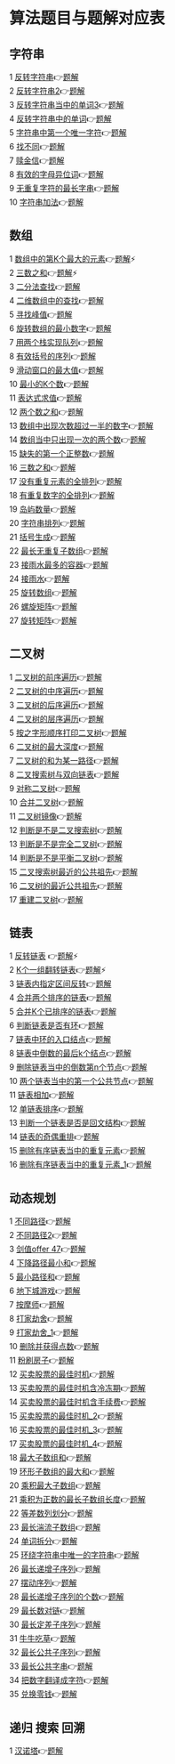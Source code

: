 # 算法题目与题解对应表
## 字符串
1 [反转字符串](https://leetcode.cn/problems/reverse-string/):point_right:[题解](https://github.com/Lp700750/LeetCode/blob/master/LeetCode/344.md)    
2 [反转字符串2](https://leetcode.cn/problems/reverse-string-ii/):point_right:[题解](https://github.com/Lp700750/LeetCode/blob/master/LeetCode/541.md)    
3 [反转字符串当中的单词3](https://leetcode.cn/problems/reverse-words-in-a-string-iii/):point_right:[题解](https://github.com/Lp700750/LeetCode/blob/master/LeetCode/557.md)   
4 [反转字符串中的单词](https://leetcode.cn/problems/reverse-words-in-a-string/):point_right:[题解](https://github.com/Lp700750/LeetCode/blob/master/LeetCode/151.md)   
5 [字符串中第一个唯一字符](https://leetcode.cn/problems/first-unique-character-in-a-string/):point_right:[题解](https://github.com/Lp700750/LeetCode/blob/master/LeetCode/387.md)    
6 [找不同](https://leetcode.cn/problems/find-the-difference/submissions/):point_right:[题解](https://github.com/Lp700750/LeetCode/blob/master/LeetCode/389.md)   
7 [赎金信](https://leetcode.cn/problems/ransom-note/submissions/):point_right:[题解](https://github.com/Lp700750/LeetCode/blob/master/LeetCode/383.md)   
8 [有效的字母异位词](https://leetcode.cn/problems/valid-anagram/submissions/):point_right:[题解](https://github.com/Lp700750/LeetCode/blob/master/LeetCode/242.md)    
9 [无重复字符的最长字串](leetcode.cn/problems/longest-substring-without-repeating-characters/):point_right:[题解](https://github.com/Lp700750/LeetCode/blob/master/LeetCode/3.md)    
10 [字符串加法](https://www.nowcoder.com/practice/11ae12e8c6fe48f883cad618c2e81475?tpId=295&tqId=1061819&ru=/exam/oj&qru=/ta/format-top101/question-ranking&sourceUrl=%2Fexam%2Foj):point_right:[题解](https://github.com/Lp700750/Algorithm-topic/blob/master/LeetCode/BM86.md)
## 数组
1 [数组中的第K个最大的元素](https://leetcode.cn/problems/kth-largest-element-in-an-array/):point_right:[题解](https://github.com/Lp700750/LeetCode/blob/master/LeetCode/215.md):zap:   
2 [三数之和](https://leetcode.cn/problems/3sum/):point_right:[题解](https://github.com/Lp700750/LeetCode/blob/master/LeetCode/15.md):zap:    
3 [二分法查找](https://www.nowcoder.com/practice/d3df40bd23594118b57554129cadf47b?tpId=295&tqId=1499549&ru=/exam/oj&qru=/ta/format-top101/question-ranking&sourceUrl=%2Fexam%2Foj):point_right:[题解](https://github.com/Lp700750/Algorithm-topic/blob/master/LeetCode/BM17.md)    
4 [二维数组中的查找](https://www.nowcoder.com/practice/abc3fe2ce8e146608e868a70efebf62e?tpId=295&tqId=23256&ru=/exam/oj&qru=/ta/format-top101/question-ranking&sourceUrl=%2Fexam%2Foj):point_right:[题解](https://github.com/Lp700750/Algorithm-topic/blob/master/LeetCode/BM18.md)    
5 [寻找峰值](https://www.nowcoder.com/practice/fcf87540c4f347bcb4cf720b5b350c76?tpId=295&tqId=2227748&ru=/exam/oj&qru=/ta/format-top101/question-ranking&sourceUrl=%2Fexam%2Foj):point_right:[题解](https://github.com/Lp700750/Algorithm-topic/blob/master/LeetCode/BM19.md)    
6 [旋转数组的最小数字](https://www.nowcoder.com/practice/9f3231a991af4f55b95579b44b7a01ba?tpId=295&tqId=23269&ru=/exam/oj&qru=/ta/format-top101/question-ranking&sourceUrl=%2Fexam%2Foj):point_right:[题解](https://github.com/Lp700750/Algorithm-topic/blob/master/LeetCode/BM21.md)    
7 [用两个栈实现队列](https://www.nowcoder.com/practice/54275ddae22f475981afa2244dd448c6?tpId=295&tqId=23281&ru=/exam/oj&qru=/ta/format-top101/question-ranking&sourceUrl=%2Fexam%2Foj)👉[题解](https://github.com/Lp700750/Algorithm-topic/blob/master/LeetCode/BM42.md)    
8 [有效括号的序列](https://www.nowcoder.com/practice/37548e94a270412c8b9fb85643c8ccc2?tpId=295&tqId=726&ru=/exam/oj&qru=/ta/format-top101/question-ranking&sourceUrl=%2Fexam%2Foj):point_right:[题解](https://github.com/Lp700750/Algorithm-topic/blob/master/LeetCode/BM44.md)    
9 [滑动窗口的最大值](https://www.nowcoder.com/practice/1624bc35a45c42c0bc17d17fa0cba788?tpId=295&tqId=23458&ru=/exam/oj&qru=/ta/format-top101/question-ranking&sourceUrl=%2Fexam%2Foj):point_right:[题解](https://github.com/Lp700750/Algorithm-topic/blob/master/LeetCode/BM45.md)    
10 [最小的K个数](https://www.nowcoder.com/practice/6a296eb82cf844ca8539b57c23e6e9bf?tpId=295&tqId=23263&ru=/exam/oj&qru=/ta/format-top101/question-ranking&sourceUrl=%2Fexam%2Foj):point_right:[题解](https://github.com/Lp700750/Algorithm-topic/blob/master/LeetCode/BM46.md)    
11 [表达式求值](https://www.nowcoder.com/practice/c215ba61c8b1443b996351df929dc4d4?tpId=295&tqId=1076787&ru=/exam/oj&qru=/ta/format-top101/question-ranking&sourceUrl=%2Fexam%2Foj):point_right:[题解](https://github.com/Lp700750/Algorithm-topic/blob/master/LeetCode/BM49.md)    
12 [两个数之和](https://www.nowcoder.com/practice/20ef0972485e41019e39543e8e895b7f?tpId=295&tqId=745&ru=/exam/oj&qru=/ta/format-top101/question-ranking&sourceUrl=%2Fexam%2Foj):point_right:[题解](https://github.com/Lp700750/Algorithm-topic/blob/master/LeetCode/BM50.md)    
13 [数组中出现次数超过一半的数字](https://www.nowcoder.com/practice/e8a1b01a2df14cb2b228b30ee6a92163?tpId=295&tqId=23271&ru=/exam/oj&qru=/ta/format-top101/question-ranking&sourceUrl=%2Fexam%2Foj):point_right:[题解](https://github.com/Lp700750/Algorithm-topic/blob/master/LeetCode/BM51.md)    
14 [数组当中只出现一次的两个数](https://www.nowcoder.com/practice/389fc1c3d3be4479a154f63f495abff8?tpId=295&tqId=1375231&ru=/exam/oj&qru=/ta/format-top101/question-ranking&sourceUrl=%2Fexam%2Foj):point_right:[题解](https://github.com/Lp700750/Algorithm-topic/blob/master/LeetCode/BM51.md)    
15 [缺失的第一个正整数](https://www.nowcoder.com/practice/50ec6a5b0e4e45348544348278cdcee5?tpId=295&tqId=2188893&ru=/exam/oj&qru=/ta/format-top101/question-ranking&sourceUrl=%2Fexam%2Foj):point_right:[题解](https://github.com/Lp700750/Algorithm-topic/blob/master/LeetCode/BM53.md)    
16 [三数之和](https://www.nowcoder.com/practice/345e2ed5f81d4017bbb8cc6055b0b711?tpId=295&tqId=731&ru=/exam/oj&qru=/ta/format-top101/question-ranking&sourceUrl=%2Fexam%2Foj):point_right:[题解](https://github.com/Lp700750/Algorithm-topic/blob/master/LeetCode/BM54.md)    
17 [没有重复元素的全排列](https://leetcode.cn/problems/VvJkup/):point_right:[题解](https://github.com/Lp700750/Algorithm-topic/blob/master/LeetCode/083.md)    
18 [有重复数字的全排列](https://www.nowcoder.com/practice/a43a2b986ef34843ac4fdd9159b69863?tpId=295&tqId=700&ru=/exam/oj&qru=/ta/format-top101/question-ranking&sourceUrl=%2Fexam%2Foj):point_right:[题解](https://github.com/Lp700750/Algorithm-topic/blob/master/LeetCode/BM56.md)    
19 [岛屿数量](https://leetcode.cn/problems/number-of-islands/solutions/13103/dao-yu-shu-liang-by-leetcode/):point_right:[题解](https://github.com/Lp700750/Algorithm-topic/blob/master/LeetCode/200.md)    
20 [字符串排列](https://www.nowcoder.com/practice/fe6b651b66ae47d7acce78ffdd9a96c7?tpId=295&tqId=23291&ru=/exam/oj&qru=/ta/format-top101/question-ranking&sourceUrl=%2Fexam%2Foj):point_right:[题解](https://github.com/Lp700750/Algorithm-topic/blob/master/LeetCode/BM58.md)    
21 [括号生成](https://www.nowcoder.com/practice/c9addb265cdf4cdd92c092c655d164ca?tpId=295&tqId=725&ru=/exam/oj&qru=/ta/format-top101/question-ranking&sourceUrl=%2Fexam%2Foj):point_right:[题解](https://github.com/Lp700750/Algorithm-topic/blob/master/LeetCode/BM60.md)    
22 [最长无重复子数组](https://www.nowcoder.com/practice/b56799ebfd684fb394bd315e89324fb4?tpId=117&&tqId=37816&sourceUrl=https%3A%2F%2Fwww.nowcoder.com%2Fexam%2Foj):point_right:[题解](https://github.com/Lp700750/Algorithm-topic/blob/master/LeetCode/BM93.md)    
23 [接雨水最多的容器](https://www.nowcoder.com/practice/3d8d6a8e516e4633a2244d2934e5aa47?tpId=295&tqId=2284579&ru=/exam/oj&qru=/ta/format-top101/question-ranking&sourceUrl=%2Fexam%2Foj):point_right:[题解](https://github.com/Lp700750/Algorithm-topic/blob/master/LeetCode/BM94.md)    
24 [接雨水](https://leetcode.cn/problems/trapping-rain-water/description/):point_right:[题解](https://github.com/Lp700750/Algorithm-topic/blob/master/LeetCode/42.md)    
25 [旋转数组](https://www.nowcoder.com/practice/e19927a8fd5d477794dac67096862042?tpId=295&tqId=1024689&ru=/exam/oj&qru=/ta/format-top101/question-ranking&sourceUrl=%2Fexam%2Foj):point_right:[题解](https://github.com/Lp700750/Algorithm-topic/blob/master/LeetCode/BM97.md)     
26 [螺旋矩阵](https://leetcode.cn/problems/spiral-matrix/description/):point_right:[题解](https://github.com/Lp700750/Algorithm-topic/blob/master/LeetCode/54.md)    
27 [旋转矩阵](https://leetcode.cn/problems/rotate-matrix-lcci/):point_right:[题解](https://github.com/Lp700750/Algorithm-topic/blob/master/LeetCode/01.07.md)
## 二叉树
1 [二叉树的前序遍历](https://www.nowcoder.com/practice/5e2135f4d2b14eb8a5b06fab4c938635?tpId=295&tqId=2291302&ru=/exam/oj&qru=/ta/format-top101/question-ranking&sourceUrl=%2Fexam%2Foj):point_right:[题解](https://github.com/Lp700750/Algorithm-topic/blob/master/LeetCode/BM23.md)    
2 [二叉树的中序遍历](https://www.nowcoder.com/practice/5e2135f4d2b14eb8a5b06fab4c938635?tpId=295&tqId=2291302&ru=/exam/oj&qru=/ta/format-top101/question-ranking&sourceUrl=%2Fexam%2Foj):point_right:[题解](https://github.com/Lp700750/Algorithm-topic/blob/master/LeetCode/BM24.md)    
3 [二叉树的后序遍历](https://www.nowcoder.com/practice/1291064f4d5d4bdeaefbf0dd47d78541?tpId=295&tqId=2291301&ru=/exam/oj&qru=/ta/format-top101/question-ranking&sourceUrl=%2Fexam%2Foj):point_right:[题解](https://github.com/Lp700750/Algorithm-topic/blob/master/LeetCode/BM25.md)    
4 [二叉树的层序遍历](https://www.nowcoder.com/practice/04a5560e43e24e9db4595865dc9c63a3?tpId=295&tqId=644&ru=/exam/oj&qru=/ta/format-top101/question-ranking&sourceUrl=%2Fexam%2Foj):point_right:[题解](https://github.com/Lp700750/Algorithm-topic/blob/master/LeetCode/BM26.md)    
5 [按之字形顺序打印二叉树](https://www.nowcoder.com/practice/91b69814117f4e8097390d107d2efbe0?tpId=295&tqId=23454&ru=/exam/oj&qru=/ta/format-top101/question-ranking&sourceUrl=%2Fexam%2Foj):point_right:[题解](https://github.com/Lp700750/Algorithm-topic/blob/master/LeetCode/BM27.md)    
6 [二叉树的最大深度](https://www.nowcoder.com/practice/8a2b2bf6c19b4f23a9bdb9b233eefa73?tpId=295&tqId=642&ru=/exam/oj&qru=/ta/format-top101/question-ranking&sourceUrl=%2Fexam%2Foj):point_right:[题解](https://github.com/Lp700750/Algorithm-topic/blob/master/LeetCode/BM28.md)    
7 [二叉树的和为某一路径](https://www.nowcoder.com/practice/508378c0823c423baa723ce448cbfd0c?tpId=295&tqId=634&ru=/exam/oj&qru=/ta/format-top101/question-ranking&sourceUrl=%2Fexam%2Foj):point_right:[题解](https://github.com/Lp700750/Algorithm-topic/blob/master/LeetCode/BM29.md)    
8 [二叉搜索树与双向链表](https://www.nowcoder.com/practice/947f6eb80d944a84850b0538bf0ec3a5?tpId=295&tqId=23253&ru=/exam/oj&qru=/ta/format-top101/question-ranking&sourceUrl=%2Fexam%2Foj):point_right:[题解](https://github.com/Lp700750/Algorithm-topic/blob/master/LeetCode/BM30.md)    
9 [对称二叉树](https://www.nowcoder.com/practice/ff05d44dfdb04e1d83bdbdab320efbcb?tpId=295&tqId=23452&ru=/exam/oj&qru=/ta/format-top101/question-ranking&sourceUrl=%2Fexam%2Foj):point_right:[题解](https://github.com/Lp700750/Algorithm-topic/blob/master/LeetCode/BM31.md)    
10 [合并二叉树](https://www.nowcoder.com/practice/7298353c24cc42e3bd5f0e0bd3d1d759?tpId=295&tqId=1025038&ru=/exam/oj&qru=/ta/format-top101/question-ranking&sourceUrl=%2Fexam%2Foj):point_right:[题解](https://github.com/Lp700750/Algorithm-topic/blob/master/LeetCode/BM32.md)    
11 [二叉树镜像](https://www.nowcoder.com/practice/a9d0ecbacef9410ca97463e4a5c83be7?tpId=295&tqId=1374963&ru=/exam/oj&qru=/ta/format-top101/question-ranking&sourceUrl=%2Fexam%2Foj):point_right:[题解](https://github.com/Lp700750/Algorithm-topic/blob/master/LeetCode/BM33.md)    
12 [判断是不是二叉搜索树](https://www.nowcoder.com/practice/a69242b39baf45dea217815c7dedb52b?tpId=295&tqId=2288088&ru=/exam/oj&qru=/ta/format-top101/question-ranking&sourceUrl=%2Fexam%2Foj):point_right:[题解](https://github.com/Lp700750/Algorithm-topic/blob/master/LeetCode/BM34.md)    
13 [判断是不是完全二叉树](https://www.nowcoder.com/practice/8daa4dff9e36409abba2adbe413d6fae?tpId=295&tqId=2299105&ru=/exam/oj&qru=/ta/format-top101/question-ranking&sourceUrl=%2Fexam%2Foj):point_right:[题解](https://github.com/Lp700750/Algorithm-topic/blob/master/LeetCode/BM35.md)    
14 [判断是不是平衡二叉树](https://www.nowcoder.com/practice/8b3b95850edb4115918ecebdf1b4d222?tpId=295&tqId=23250&ru=/exam/oj&qru=/ta/format-top101/question-ranking&sourceUrl=%2Fexam%2Foj):point_right:[题解](https://github.com/Lp700750/Algorithm-topic/blob/master/LeetCode/BM36.md)    
15 [二叉搜索树最近的公共祖先](https://www.nowcoder.com/practice/d9820119321945f588ed6a26f0a6991f?tpId=295&tqId=2290592&ru=/exam/oj&qru=/ta/format-top101/question-ranking&sourceUrl=%2Fexam%2Foj):point_right:[题解](https://github.com/Lp700750/Algorithm-topic/blob/master/LeetCode/BM37.md)    
16 [二叉树的最近公共祖先](https://www.nowcoder.com/practice/e0cc33a83afe4530bcec46eba3325116?tpId=295&tqId=1024325&ru=/exam/oj&qru=/ta/format-top101/question-ranking&sourceUrl=%2Fexam%2Foj):point_right:[题解](https://github.com/Lp700750/Algorithm-topic/blob/master/LeetCode/BM38.md)    
17 [重建二叉树](https://www.nowcoder.com/practice/8a19cbe657394eeaac2f6ea9b0f6fcf6?tpId=295&tqId=23282&ru=/exam/oj&qru=/ta/format-top101/question-ranking&sourceUrl=%2Fexam%2Foj):point_right:[题解](https://github.com/Lp700750/Algorithm-topic/blob/master/LeetCode/BM40.md)  
## 链表
1 [反转链表](https://leetcode.cn/problems/reverse-linked-list/solution/)  :point_right:[题解](https://github.com/Lp700750/LeetCode/blob/master/LeetCode/206.md):zap:                
2 [K个一组翻转链表](https://leetcode.cn/problems/reverse-nodes-in-k-group/submissions/):point_right:[题解](https://github.com/Lp700750/LeetCode/blob/master/LeetCode/25.md):zap:    
3 [链表内指定区间反转](https://www.nowcoder.com/practice/b58434e200a648c589ca2063f1faf58c?tpId=295&tqId=654&ru=/exam/oj&qru=/ta/format-top101/question-ranking&sourceUrl=%2Fexam%2Foj)👉[题解](https://github.com/Lp700750/Algorithm-topic/blob/master/LeetCode/BM2.md)    
4 [合并两个排序的链表](https://www.nowcoder.com/practice/d8b6b4358f774294a89de2a6ac4d9337?tpId=295&tqId=23267&ru=/exam/oj&qru=/ta/format-top101/question-ranking&sourceUrl=%2Fexam%2Foj):point_right:[题解](https://github.com/Lp700750/Algorithm-topic/blob/master/LeetCode/BM4.md)    
5 [合并K个已排序的链表](https://www.nowcoder.com/practice/65cfde9e5b9b4cf2b6bafa5f3ef33fa6?tpId=295&tqId=724&ru=/exam/oj&qru=/ta/format-top101/question-ranking&sourceUrl=%2Fexam%2Foj):point_right:[题解](https://github.com/Lp700750/Algorithm-topic/blob/master/LeetCode/BM5.md)    
6 [判断链表是否有环](https://www.nowcoder.com/practice/650474f313294468a4ded3ce0f7898b9?tpId=295&tqId=605&ru=/exam/oj&qru=/ta/format-top101/question-ranking&sourceUrl=%2Fexam%2Foj):point_right:[题解](https://github.com/Lp700750/Algorithm-topic/blob/master/LeetCode/BM6.md)    
7 [链表中环的入口结点](https://www.nowcoder.com/practice/253d2c59ec3e4bc68da16833f79a38e4?tpId=295&tqId=23449&ru=/exam/oj&qru=/ta/format-top101/question-ranking&sourceUrl=%2Fexam%2Foj):point_right:[题解](https://github.com/Lp700750/Algorithm-topic/blob/master/LeetCode/BM7.md)   
8 [链表中倒数的最后k个结点](https://www.nowcoder.com/practice/886370fe658f41b498d40fb34ae76ff9?tpId=295&tqId=1377477&ru=/exam/oj&qru=/ta/format-top101/question-ranking&sourceUrl=%2Fexam%2Foj):point_right:[题解](https://github.com/Lp700750/Algorithm-topic/blob/master/LeetCode/BM8.md)    
9 [删除链表当中的倒数第n个节点](https://www.nowcoder.com/practice/f95dcdafbde44b22a6d741baf71653f6?tpId=295&tqId=727&ru=/exam/oj&qru=/ta/format-top101/question-ranking&sourceUrl=%2Fexam%2Foj):point_right:[题解](https://github.com/Lp700750/Algorithm-topic/blob/master/LeetCode/BM9.md)    
10 [两个链表当中的第一个公共节点](https://www.nowcoder.com/practice/6ab1d9a29e88450685099d45c9e31e46?tpId=295&tqId=23257&ru=/exam/oj&qru=/ta/format-top101/question-ranking&sourceUrl=%2Fexam%2Foj):point_right:[题解](https://github.com/Lp700750/Algorithm-topic/blob/master/LeetCode/BM10.md)    
11 [链表相加](https://www.nowcoder.com/practice/c56f6c70fb3f4849bc56e33ff2a50b6b?tpId=295&tqId=1008772&ru=/exam/oj&qru=/ta/format-top101/question-ranking&sourceUrl=%2Fexam%2Foj)👉[题解](https://github.com/Lp700750/Algorithm-topic/blob/master/LeetCode/BM11.md)    
12 [单链表排序](https://www.nowcoder.com/practice/f23604257af94d939848729b1a5cda08?tpId=295&tqId=1008897&ru=/exam/oj&qru=/ta/format-top101/question-ranking&sourceUrl=%2Fexam%2Foj):point_right:[题解](https://github.com/Lp700750/Algorithm-topic/blob/master/LeetCode/BM12.md)    
13 [判断一个链表是否是回文结构](https://www.nowcoder.com/practice/3fed228444e740c8be66232ce8b87c2f?tpId=295&tqId=1008769&ru=/exam/oj&qru=/ta/format-top101/question-ranking&sourceUrl=%2Fexam%2Foj):point_right:[题解](https://github.com/Lp700750/Algorithm-topic/blob/master/LeetCode/BM13.md)    
14 [链表的奇偶重排](https://www.nowcoder.com/practice/02bf49ea45cd486daa031614f9bd6fc3?tpId=295&tqId=1073463&ru=/exam/oj&qru=/ta/format-top101/question-ranking&sourceUrl=%2Fexam%2Foj):point_right:[题解](https://github.com/Lp700750/Algorithm-topic/blob/master/LeetCode/BM14.md)    
15 [删除有序链表当中的重复元素](https://www.nowcoder.com/practice/c087914fae584da886a0091e877f2c79?tpId=295&tqId=664&ru=/exam/oj&qru=/ta/format-top101/question-ranking&sourceUrl=%2Fexam%2Foj):point_right:[题解](https://github.com/Lp700750/Algorithm-topic/blob/master/LeetCode/BM15.md)    
16 [删除有序链表当中的重复元素_1](https://www.nowcoder.com/practice/71cef9f8b5564579bf7ed93fbe0b2024?tpId=295&tqId=663&ru=/exam/oj&qru=/ta/format-top101/question-ranking&sourceUrl=%2Fexam%2Foj):point_right:[题解](https://github.com/Lp700750/Algorithm-topic/blob/master/LeetCode/BM16.md)
## 动态规划
1  [不同路径](https://leetcode.cn/problems/unique-paths/):point_right:[题解](https://github.com/Lp700750/LeetCode/blob/master/LeetCode/62.md)   
2  [不同路径2](https://leetcode.cn/problems/unique-paths-ii/):point_right:[题解](https://github.com/Lp700750/LeetCode/blob/master/LeetCode/63.md)    
3  [剑值offer 47](https://leetcode.cn/problems/li-wu-de-zui-da-jie-zhi-lcof/):point_right:[题解](https://github.com/Lp700750/LeetCode/blob/master/LeetCode/%E5%89%91%E6%8C%87offer%2047.md)    
4  [下降路径最小和](https://leetcode.cn/problems/minimum-falling-path-sum/submissions/):point_right:[题解](https://github.com/Lp700750/LeetCode/blob/master/LeetCode/931.md)    
5  [最小路径和](https://leetcode.cn/problems/minimum-path-sum/submissions/):point_right:[题解](https://github.com/Lp700750/LeetCode/blob/master/LeetCode/64.md)   
6  [地下城游戏](https://leetcode.cn/problems/dungeon-game/):point_right:[题解](https://github.com/Lp700750/LeetCode/blob/master/LeetCode/174.md)    
7  [按摩师](https://leetcode.cn/problems/the-masseuse-lcci/):point_right:[题解](https://github.com/Lp700750/LeetCode/blob/master/LeetCode/%E9%9D%A2%E8%AF%95%E9%A2%9817.16.md)    
8  [打家劫舍](https://leetcode.cn/problems/house-robber/):point_right:[题解](https://github.com/Lp700750/LeetCode/blob/master/LeetCode/198.md)  
9  [打家劫舍_1](https://leetcode.cn/problems/house-robber-ii/):point_right:[题解](https://github.com/Lp700750/LeetCode/blob/master/LeetCode/213.md)    
10 [删除并获得点数](https://leetcode.cn/problems/delete-and-earn/):point_right:[题解](https://github.com/Lp700750/LeetCode/blob/master/LeetCode/740.md)    
11 [粉刷房子](https://leetcode.cn/problems/JEj789/):point_right:[题解](https://github.com/Lp700750/LeetCode/blob/master/LeetCode/%E5%89%91%E6%8C%87offer_2%2091.md)   
12 [买卖股票的最佳时机](https://leetcode.cn/problems/best-time-to-buy-and-sell-stock/):point_right:[题解](https://github.com/Lp700750/LeetCode/blob/master/LeetCode/121.md)    
13 [买卖股票的最佳时机含冷冻期](https://leetcode.cn/problems/best-time-to-buy-and-sell-stock-with-cooldown/):point_right:[题解](https://github.com/Lp700750/LeetCode/blob/master/LeetCode/309.md)    
14 [买卖股票的最佳时机含手续费](https://leetcode.cn/problems/best-time-to-buy-and-sell-stock-with-transaction-fee/):point_right:[题解](https://github.com/Lp700750/LeetCode/blob/master/LeetCode/714.md)   
15 [买卖股票的最佳时机_2](https://leetcode.cn/problems/best-time-to-buy-and-sell-stock-ii/):point_right:[题解](https://github.com/Lp700750/LeetCode/blob/master/LeetCode/122.md)   
16 [买卖股票的最佳时机_3](https://leetcode.cn/problems/best-time-to-buy-and-sell-stock-iii/):point_right:[题解](https://github.com/Lp700750/LeetCode/blob/master/LeetCode/123.md)    
17 [买卖股票的最佳时机_4](https://leetcode.cn/problems/best-time-to-buy-and-sell-stock-iv/):point_right:[题解](https://github.com/Lp700750/LeetCode/blob/master/LeetCode/188.md)   
18 [最大子数组和](https://leetcode.cn/problems/maximum-subarray/):point_right:[题解](https://github.com/Lp700750/LeetCode/blob/master/LeetCode/53.md)    
19 [环形子数组的最大和](https://leetcode.cn/problems/maximum-sum-circular-subarray/):point_right:[题解](https://github.com/Lp700750/LeetCode/blob/master/LeetCode/918.md)      
20 [乘积最大子数组](https://leetcode.cn/problems/maximum-product-subarray/):point_right:[题解](https://github.com/Lp700750/LeetCode/blob/master/LeetCode/152.md)   
21 [乘积为正数的最长子数组长度](https://leetcode.cn/problems/maximum-length-of-subarray-with-positive-product/):point_right:[题解](https://github.com/Lp700750/LeetCode/blob/master/LeetCode/1567.md)    
22 [等差数列划分](https://leetcode.cn/problems/arithmetic-slices/):point_right:[题解](https://github.com/Lp700750/LeetCode/blob/master/LeetCode/413.md)     
23 [最长湍流子数组](https://leetcode.cn/problems/longest-turbulent-subarray/):point_right:[题解](https://github.com/Lp700750/LeetCode/blob/master/LeetCode/978.md)   
24 [单词拆分](https://leetcode.cn/problems/word-break/):point_right:[题解](https://github.com/Lp700750/LeetCode/blob/master/LeetCode/139.md)    
25 [环绕字符串中唯一的字符串](https://leetcode.cn/problems/unique-substrings-in-wraparound-string/):point_right:[题解](https://github.com/Lp700750/Algorithm-topic/blob/master/LeetCode/467.md)   
26 [最长递增子序列](https://leetcode.cn/problems/longest-increasing-subsequence/):point_right:[题解](https://github.com/Lp700750/Algorithm-topic/blob/master/LeetCode/300.md)    
27 [摆动序列](https://leetcode.cn/problems/wiggle-subsequence/):point_right:[题解](https://github.com/Lp700750/Algorithm-topic/blob/master/LeetCode/376.md)   
28 [最长递增子序列的个数](https://leetcode.cn/problems/number-of-longest-increasing-subsequence/):point_right:[题解](https://github.com/Lp700750/Algorithm-topic/blob/master/LeetCode/673.md)     
29 [最长数对链](https://leetcode.cn/problems/maximum-length-of-pair-chain/):point_right:[题解](https://github.com/Lp700750/Algorithm-topic/blob/master/LeetCode/646.md)    
30 [最长定差子序列](https://leetcode.cn/problems/longest-arithmetic-subsequence-of-given-difference/):point_right:[题解](https://github.com/Lp700750/Algorithm-topic/blob/master/LeetCode/1218.md)      
31 [牛牛吃草](https://www.nowcoder.com/practice/f05254f070944ff792c0dfefabd94fec?tpId=347&tqId=2634669&ru=/exam/oj&qru=/ta/vip-algorithm/question-ranking&sourceUrl=%2Fexam%2Foj%3Fpage%3D1%26tab%3D%25E7%25AE%2597%25E6%25B3%2595%25E7%25AF%2587%26topicId%3D347):point_right:[题解](https://github.com/Lp700750/Algorithm-topic/blob/master/LeetCode/%E7%89%9B%E7%89%9B%E5%90%83%E8%8D%89.md)    
32 [最长公共子序列](https://leetcode.cn/problems/longest-common-subsequence/):point_right:[题解](https://github.com/Lp700750/Algorithm-topic/blob/master/LeetCode/1143.md)   
33 [最长公共字串](https://www.nowcoder.com/practice/f33f5adc55f444baa0e0ca87ad8a6aac?tpId=295&tqId=991150&ru=/exam/oj&qru=/ta/format-top101/question-ranking&sourceUrl=%2Fexam%2Foj):point_right:[题解](https://github.com/Lp700750/Algorithm-topic/blob/master/LeetCode/BM66.md)    
34 [把数字翻译成字符](https://www.nowcoder.com/practice/046a55e6cd274cffb88fc32dba695668?tpId=295&tqId=1024831&ru=/exam/oj&qru=/ta/format-top101/question-ranking&sourceUrl=%2Fexam%2Foj):point_right:[题解](https://github.com/Lp700750/Algorithm-topic/blob/master/LeetCode/BM69.md)    
35 [兑换零钱](https://leetcode.cn/problems/coin-change/description/):point_right:[题解](https://github.com/Lp700750/Algorithm-topic/blob/master/LeetCode/322.md)
## 递归 搜索 回溯
1 [汉诺塔](https://leetcode.cn/problems/hanota-lcci/):point_right:[题解](https://github.com/Lp700750/Algorithm-topic/blob/master/LeetCode/08.06.md)
